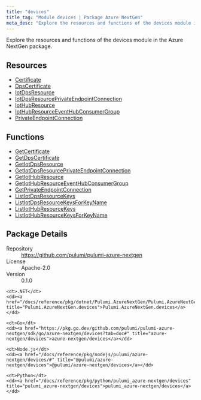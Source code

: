 ```yaml
---
title: "devices"
title_tag: "Module devices | Package Azure NextGen"
meta_desc: "Explore the resources and functions of the devices module in the Azure NextGen package."
---
```


<!-- WARNING: this file was generated by Pulumi Docs Generator. -->
<!-- Do not edit by hand unless you're certain you know what you are doing! -->

Explore the resources and functions of the devices module in the Azure NextGen package.

<h2 id="resources">Resources</h2>
<ul class="api">
    <li><a href="certificate" title="Certificate"><span class="symbol resource"></span>Certificate</a></li>
    <li><a href="dpscertificate" title="DpsCertificate"><span class="symbol resource"></span>DpsCertificate</a></li>
    <li><a href="iotdpsresource" title="IotDpsResource"><span class="symbol resource"></span>IotDpsResource</a></li>
    <li><a href="iotdpsresourceprivateendpointconnection" title="IotDpsResourcePrivateEndpointConnection"><span class="symbol resource"></span>IotDpsResourcePrivateEndpointConnection</a></li>
    <li><a href="iothubresource" title="IotHubResource"><span class="symbol resource"></span>IotHubResource</a></li>
    <li><a href="iothubresourceeventhubconsumergroup" title="IotHubResourceEventHubConsumerGroup"><span class="symbol resource"></span>IotHubResourceEventHubConsumerGroup</a></li>
    <li><a href="privateendpointconnection" title="PrivateEndpointConnection"><span class="symbol resource"></span>PrivateEndpointConnection</a></li>
</ul>

<h2 id="functions">Functions</h2>
<ul class="api">
    <li><a href="getcertificate" title="GetCertificate"><span class="symbol function"></span>GetCertificate</a></li>
    <li><a href="getdpscertificate" title="GetDpsCertificate"><span class="symbol function"></span>GetDpsCertificate</a></li>
    <li><a href="getiotdpsresource" title="GetIotDpsResource"><span class="symbol function"></span>GetIotDpsResource</a></li>
    <li><a href="getiotdpsresourceprivateendpointconnection" title="GetIotDpsResourcePrivateEndpointConnection"><span class="symbol function"></span>GetIotDpsResourcePrivateEndpointConnection</a></li>
    <li><a href="getiothubresource" title="GetIotHubResource"><span class="symbol function"></span>GetIotHubResource</a></li>
    <li><a href="getiothubresourceeventhubconsumergroup" title="GetIotHubResourceEventHubConsumerGroup"><span class="symbol function"></span>GetIotHubResourceEventHubConsumerGroup</a></li>
    <li><a href="getprivateendpointconnection" title="GetPrivateEndpointConnection"><span class="symbol function"></span>GetPrivateEndpointConnection</a></li>
    <li><a href="listiotdpsresourcekeys" title="ListIotDpsResourceKeys"><span class="symbol function"></span>ListIotDpsResourceKeys</a></li>
    <li><a href="listiotdpsresourcekeysforkeyname" title="ListIotDpsResourceKeysForKeyName"><span class="symbol function"></span>ListIotDpsResourceKeysForKeyName</a></li>
    <li><a href="listiothubresourcekeys" title="ListIotHubResourceKeys"><span class="symbol function"></span>ListIotHubResourceKeys</a></li>
    <li><a href="listiothubresourcekeysforkeyname" title="ListIotHubResourceKeysForKeyName"><span class="symbol function"></span>ListIotHubResourceKeysForKeyName</a></li>
</ul>

<h2 id="package-details">Package Details</h2>
<dl class="package-details">
	<dt>Repository</dt>
	<dd><a href="https://github.com/pulumi/pulumi-azure-nextgen">https://github.com/pulumi/pulumi-azure-nextgen</a></dd>
	<dt>License</dt>
	<dd>Apache-2.0</dd>
	<dt>Version</dt>
	<dd>0.1.0</dd>
</dl>



<dl class="tabular">

    <dt>.NET</dt>
    <dd><a href="/docs/reference/pkg/dotnet/Pulumi.AzureNextGen/Pulumi.AzureNextGen.devices.html" title="Pulumi.AzureNextGen.devices">Pulumi.AzureNextGen.devices</a></dd>

    <dt>Go</dt>
    <dd><a href="https://pkg.go.dev/github.com/pulumi/pulumi-azure-nextgen/sdk/go/azure-nextgen/devices?tab=doc#" title="azure-nextgen/devices">azure-nextgen/devices</a></dd>

    <dt>Node.js</dt>
    <dd><a href="/docs/reference/pkg/nodejs/pulumi/azure-nextgen/devices/#" title="@pulumi/azure-nextgen/devices">@pulumi/azure-nextgen/devices</a></dd>

    <dt>Python</dt>
    <dd><a href="/docs/reference/pkg/python/pulumi_azure-nextgen/devices" title="pulumi_azure-nextgen/devices">pulumi_azure-nextgen/devices</a></dd>

</dl>

